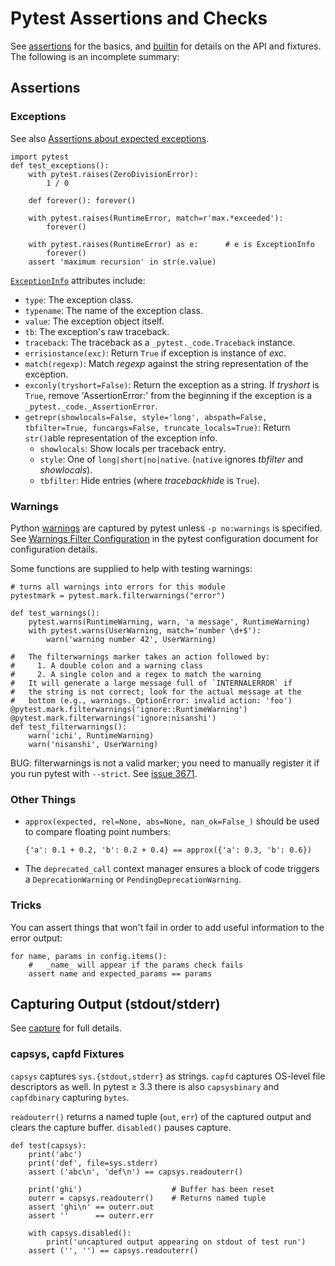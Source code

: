 Pytest Assertions and Checks
============================

See [assertions] for the basics, and [builtin] for details on the API
and fixtures. The following is an incomplete summary:

Assertions
----------

### Exceptions

See also [Assertions about expected exceptions][exceptions].

    import pytest
    def test_exceptions():
        with pytest.raises(ZeroDivisionError):
            1 / 0

        def forever(): forever()

        with pytest.raises(RuntimeError, match=r'max.*exceeded'):
            forever()

        with pytest.raises(RuntimeError) as e:      # e is ExceptionInfo
            forever()
        assert 'maximum recursion' in str(e.value)

[`ExceptionInfo`] attributes include:
- `type`: The exception class.
- `typename`: The name of the exception class.
- `value`: The exception object itself.
- `tb`: The exception's raw traceback.
- `traceback`: The traceback as a `_pytest._code.Traceback` instance.
- `errisinstance(exc)`: Return `True` if exception is instance of _exc_.
- `match(regexp)`: Match _regexp_ against the string representation of
  the exception.
- `exconly(tryshort=False)`: Return the exception as a string. If
  _tryshort_ is `True`, remove 'AssertionError:' from the beginning if
  the exception is a `_pytest._code._AssertionError`.
- `getrepr(showlocals=False, style='long', abspath=False,
  tbfilter=True, funcargs=False, truncate_locals=True)`:
  Return `str()`able representation of the exception info.
  - `showlocals`: Show locals per traceback entry.
  - `style`: One of `long|short|no|native`.
    (`native` ignores _tbfilter_ and _showlocals_).
  - `tbfilter`: Hide entries (where _tracebackhide_ is `True`).

### Warnings

Python [warnings](../exeptions.md#warnings) are captured by pytest
unless `-p no:warnings` is specified. See [Warnings Filter
Configuration] in the pytest configuration document for configuration
details.

Some functions are supplied to help with testing warnings:

    # turns all warnings into errors for this module
    pytestmark = pytest.mark.filterwarnings("error")

    def test_warnings():
        pytest.warns(RuntimeWarning, warn, 'a message', RuntimeWarning)
        with pytest.warns(UserWarning, match='number \d+$'):
            warn('warning number 42', UserWarning)

    #   The filterwarnings marker takes an action followed by:
    #     1. A double colon and a warning class
    #     2. A single colon and a regex to match the warning
    #   It will generate a large message full of `INTERNALERROR` if
    #   the string is not correct; look for the actual message at the
    #   bottom (e.g., warnings._OptionError: invalid action: 'foo')
    @pytest.mark.filterwarnings('ignore::RuntimeWarning')
    @pytest.mark.filterwarnings('ignore:nisanshi')
    def test_filterwarnings():
        warn('ichi', RuntimeWarning)
        warn('nisanshi', UserWarning)

BUG: filterwarnings is not a valid marker; you need to manually
register it if you run pytest with `--strict`. See [issue 3671].

### Other Things

* `approx(expected, rel=None, abs=None, nan_ok=False_)` should be
  used to compare floating point numbers:

      {'a': 0.1 + 0.2, 'b': 0.2 + 0.4} == approx({'a': 0.3, 'b': 0.6})

* The `deprecated_call` context manager ensures a block of code
  triggers a `DeprecationWarning` or `PendingDeprecationWarning`.

### Tricks

You can assert things that won't fail in order to add useful
information to the error output:

    for name, params in config.items():
        #   _name_ will appear if the params check fails
        assert name and expected_params == params


Capturing Output (stdout/stderr)
--------------------------------

See [capture] for full details.

### capsys, capfd Fixtures

`capsys` captures `sys.{stdout,stderr}` as strings. `capfd` captures
OS-level file descriptors as well. In pytest ≥ 3.3 there is also
`capsysbinary` and `capfdbinary` capturing `bytes`.

`readouterr()` returns a named tuple (`out`, `err`) of the captured
output and clears the capture buffer. `disabled()` pauses capture.

    def test(capsys):
        print('abc')
        print('def', file=sys.stderr)
        assert ('abc\n', 'def\n') == capsys.readouterr()

        print('ghi')                    # Buffer has been reset
        outerr = capsys.readouterr()    # Returns named tuple
        assert 'ghi\n' == outerr.out
        assert ''      == outerr.err

        with capsys.disabled():
            print('uncaptured output appearing on stdout of test run')
        assert ('', '') == capsys.readouterr()



[Warnings Filter Configuration]: pytest-config.md#warnings-filter-configuration
[`ExceptionInfo`]: https://docs.pytest.org/en/latest/reference.html#exceptioninfo
[assertions]: https://docs.pytest.org/en/latest/assert.html
[builtin]: https://docs.pytest.org/en/latest/builtin.html
[capture]: https://docs.pytest.org/en/latest/capture.html
[exceptions]: https://docs.pytest.org/en/latest/assert.html#assertions-about-expected-exceptions
[issue 3671]: https://github.com/pytest-dev/pytest/issues/3671
